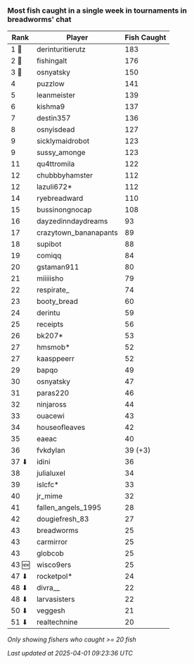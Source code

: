 ### Most fish caught in a single week in tournaments in breadworms' chat
| Rank | Player | Fish Caught |
|------|--------|-----------|
| 1 🥇  | derinturitierutz  | 183 |
| 2 🥈  | fishingalt  | 176 |
| 3 🥉  | osnyatsky  | 150 |
| 4  | puzzlow  | 141 |
| 5  | leanmeister  | 139 |
| 6  | kishma9  | 137 |
| 7  | destin357  | 136 |
| 8  | osnyisdead  | 127 |
| 9  | sicklymaidrobot  | 123 |
| 9  | sussy_amonge  | 123 |
| 11  | qu4ttromila  | 122 |
| 12  | chubbbyhamster  | 112 |
| 12  | lazuli672*  | 112 |
| 14  | ryebreadward  | 110 |
| 15  | bussinongnocap  | 108 |
| 16  | dayzedinndaydreams  | 93 |
| 17  | crazytown_bananapants  | 89 |
| 18  | supibot  | 88 |
| 19  | comiqq  | 84 |
| 20  | gstaman911  | 80 |
| 21  | miiiiisho  | 79 |
| 22  | respirate_  | 74 |
| 23  | booty_bread  | 60 |
| 24  | derintu  | 59 |
| 25  | receipts  | 56 |
| 26  | bk207*  | 53 |
| 27  | hmsmob*  | 52 |
| 27  | kaasppeerr  | 52 |
| 29  | bapqo  | 49 |
| 30  | osnyatsky  | 47 |
| 31  | paras220  | 46 |
| 32  | ninjaross  | 44 |
| 33  | ouacewi  | 43 |
| 34  | houseofleaves  | 42 |
| 35  | eaeac  | 40 |
| 36  | fvkdylan  | 39 (+3) |
| 37 ⬇ | idini  | 36 |
| 38  | julialuxel  | 34 |
| 39  | islcfc*  | 33 |
| 40  | jr_mime  | 32 |
| 41  | fallen_angels_1995  | 28 |
| 42  | dougiefresh_83  | 27 |
| 43  | breadworms  | 25 |
| 43  | carmirror  | 25 |
| 43  | globcob  | 25 |
| 43 🆕 | wisco9ers  | 25 |
| 47 ⬇ | rocketpol*  | 24 |
| 48 ⬇ | divra__  | 22 |
| 48 ⬇ | larvasisters  | 22 |
| 50 ⬇ | veggesh  | 21 |
| 51 ⬇ | realtechnine  | 20 |

_Only showing fishers who caught >= 20 fish_

_Last updated at 2025-04-01 09:23:36 UTC_